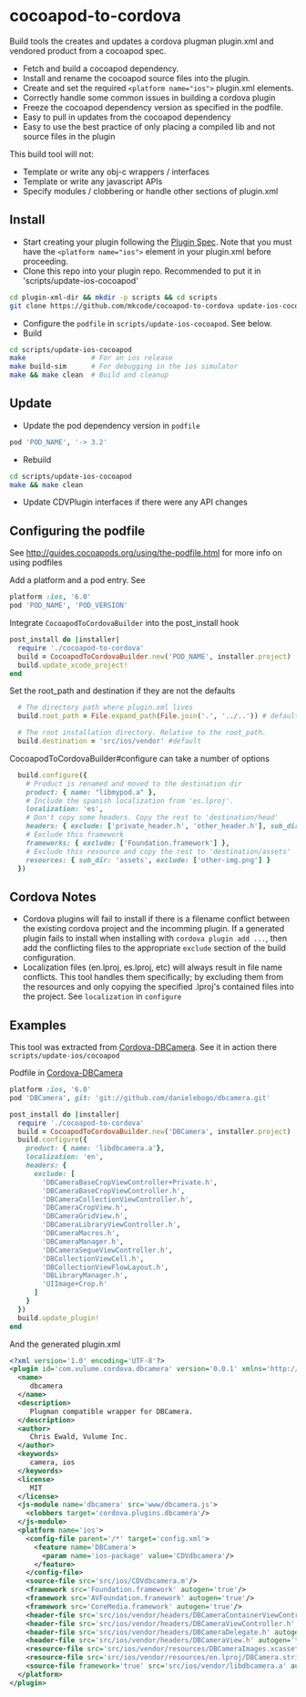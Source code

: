 cocoapod-to-cordova
===================

Build tools the creates and updates a cordova plugman plugin.xml and vendored product from a cocoapod spec.
 * Fetch and build a cocoapod dependency.
 * Install and rename the cocoapod source files into the plugin.
 * Create and set the required `<platform name="ios">` plugin.xml elements.
 * Correctly handle some common issues in building a cordova plugin
 * Freeze the cocoapod dependency version as specified in the podfile.
 * Easy to pull in updates from the cocoapod dependency
 * Easy to use the best practice of only placing a compiled lib and not source files in the plugin

This build tool will not:
 * Template or write any obj-c wrappers / interfaces
 * Template or write any javascript APIs
 * Specify modules / clobbering or handle other sections of plugin.xml

## Install
 * Start creating your plugin following the [Plugin Spec](http://cordova.apache.org/docs/en/3.4.0/plugin_ref_spec.md). Note that you must have the `<platform name="ios">` element in your plugin.xml before proceeding.
 * Clone this repo into your plugin repo. Recommended to put it in 'scripts/update-ios-cocoapod'
```sh
cd plugin-xml-dir && mkdir -p scripts && cd scripts
git clone https://github.com/mkcode/cocoapod-to-cordova update-ios-cocoapod
```
 * Configure the `podfile` in `scripts/update-ios-cocoapod`. See below.
 * Build
```sh
cd scripts/update-ios-cocoapod
make                # For an ios release
make build-sim      # For debugging in the ios simulator
make && make clean  # Build and cleanup
```

## Update
 * Update the pod dependency version in `podfile`
```ruby
pod 'POD_NAME', '-> 3.2'
```

 * Rebuild
```sh
cd scripts/update-ios-cocoapod
make && make clean
```
 * Update CDVPlugin interfaces if there were any API changes

## Configuring the podfile
See http://guides.cocoapods.org/using/the-podfile.html for more info on using podfiles

Add a platform and a pod entry. See
```ruby
platform :ios, '6.0'
pod 'POD_NAME', 'POD_VERSION'
```

Integrate `CocoapodToCordovaBuilder` into the post_install hook
```ruby
post_install do |installer|
  require './cocoapod-to-cordova'
  build = CocoapodToCordovaBuilder.new('POD_NAME', installer.project)
  build.update_xcode_project!
end
```

Set the root_path and destination if they are not the defaults
```ruby
  # The directory path where plugin.xml lives
  build.root_path = File.expand_path(File.join('.', '../..')) # default

  # The root installation directory. Relative to the root_path.
  build.destination = 'src/ios/vendor' #default
```

CocoapodToCordovaBuilder#configure can take a number of options
```ruby
  build.configure({
    # Product is renamed and moved to the destination dir
    product: { name: "libmypod.a" },
    # Include the spanish localization from 'es.lproj'.
    localization: 'es',
    # Don't copy some headers. Copy the rest to 'destination/head'
    headers: { exclude: ['private_header.h', 'other_header.h'], sub_dir: 'head' },
    # Exclude this framework
    frameworks: { exclude: ['Foundation.framework'] },
    # Exclude this resource and copy the rest to 'destination/assets'
    resources: { sub_dir: 'assets', exclude: ['other-img.png'] }
  })
```
## Cordova Notes
 * Cordova plugins will fail to install if there is a filename conflict between the existing cordova project and the incomming plugin. If a generated plugin fails to install when installing with `cordova plugin add ...`, then add the conflicting files to the appropriate `exclude` section of the build configuration.
 * Localization files (en.lproj, es.lproj, etc) will always result in file name conflicts. This tool handles them specifically; by excluding them from the resources and only copying the specified .lproj's contained files into the project. See `localization` in `configure`

## Examples
This tool was extracted from [Cordova-DBCamera](https://github.com/vulume/Cordova-DBCamera).
See it in action there `scripts/update-ios/cocoapod`

Podfile in [Cordova-DBCamera](https://github.com/vulume/Cordova-DBCamera)
```ruby
platform :ios, '6.0'
pod 'DBCamera', git: 'git://github.com/danielebogo/dbcamera.git'

post_install do |installer|
  require './cocoapod-to-cordova'
  build = CocoapodToCordovaBuilder.new('DBCamera', installer.project)
  build.configure({
    product: { name: 'libdbcamera.a'},
    localization: 'en',
    headers: {
      exclude: [
        'DBCameraBaseCropViewController+Private.h',
        'DBCameraBaseCropViewController.h',
        'DBCameraCollectionViewController.h',
        'DBCameraCropView.h',
        'DBCameraGridView.h',
        'DBCameraLibraryViewController.h',
        'DBCameraMacros.h',
        'DBCameraManager.h',
        'DBCameraSegueViewController.h',
        'DBCollectionViewCell.h',
        'DBCollectionViewFlowLayout.h',
        'DBLibraryManager.h',
        'UIImage+Crop.h'
      ]
    }
  })
  build.update_plugin!
end
```

And the generated plugin.xml
```xml
<?xml version='1.0' encoding='UTF-8'?>
<plugin id='com.vulume.cordova.dbcamera' version='0.0.1' xmlns='http://apache.org/cordova/ns/plugins/1.0' xmlns:android='http://schemas.android.com/apk/res/android'>
  <name>
     dbcamera
  </name>
  <description>
     Plugman compatible wrapper for DBCamera.
  </description>
  <author>
     Chris Ewald, Vulume Inc.
  </author>
  <keywords>
     camera, ios
  </keywords>
  <license>
     MIT
  </license>
  <js-module name='dbcamera' src='www/dbcamera.js'>
    <clobbers target='cordova.plugins.dbcamera'/>
  </js-module>
  <platform name='ios'>
    <config-file parent='/*' target='config.xml'>
      <feature name='DBCamera'>
        <param name='ios-package' value='CDVdbcamera'/>
      </feature>
    </config-file>
    <source-file src='src/ios/CDVdbcamera.m'/>
    <framework src='Foundation.framework' autogen='true'/>
    <framework src='AVFoundation.framework' autogen='true'/>
    <framework src='CoreMedia.framework' autogen='true'/>
    <header-file src='src/ios/vendor/headers/DBCameraContainerViewController.h' autogen='true'/>
    <header-file src='src/ios/vendor/headers/DBCameraViewController.h' autogen='true'/>
    <header-file src='src/ios/vendor/headers/DBCameraDelegate.h' autogen='true'/>
    <header-file src='src/ios/vendor/headers/DBCameraView.h' autogen='true'/>
    <resource-file src='src/ios/vendor/resources/DBCameraImages.xcassets' autogen='true'/>
    <resource-file src='src/ios/vendor/resources/en.lproj/DBCamera.strings' autogen='true'/>
    <source-file framework='true' src='src/ios/vendor/libdbcamera.a' autogen='true'/>
  </platform>
</plugin>
```
